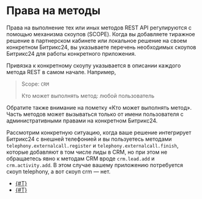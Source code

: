 # Права на методы

Права на выполнение тех или иных методов REST API регулируются с помощью механизма скоупов (SCOPE). Когда вы добавляете тиражное решение в партнерском кабинете или локальное решение на своем конкретном Битрикс24, вы указываете перечень необходимых скоупов Битрикс24 для работы конкретного приложения. 

Привязка к конкретному скоупу указывается в описании каждого метода REST в самом начале. Например,

> Scope: `CRM`
>
> Кто может выполнять метод: любой пользователь

Обратите также внимание на пометку «Кто может выполнять метод». Часть методов может вызываться только от имени пользователя с административными правами на конкретном Битрикс24.

Рассмотрим конкретную ситуацию, когда ваше решение интегрирует Битрикс24 с внешней телефонией и вы пользуетесь методами `telephony.externalcall.register` и `telephony.externalcall.finish`, которые добавляют в том числе лиды в CRM, но при этом не обращаетесь явно к методам CRM вроде `crm.lead.add` и `crm.activity.add`. В этом случае вашему приложению потребуется скоуп telephony, а вот скоуп crm — нет.

- [{#T}](./permissions.md)
- [{#T}](./confirmation.md)
